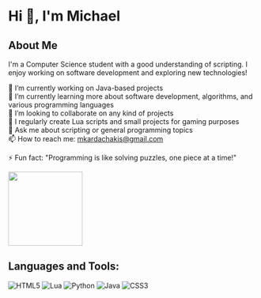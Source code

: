 # Hi 👋, I'm Michael
## About Me

I'm a Computer Science student with a good understanding of scripting. I enjoy working on software development and exploring new technologies!

🔭 I’m currently working on Java-based projects  
🌱 I’m currently learning more about software development, algorithms, and various programming languages  
👯 I’m looking to collaborate on any kind of projects   
📝 I regularly create Lua scripts and small projects for gaming purposes  
💬 Ask me about scripting or general programming topics  
📫 How to reach me: mkardachakis@gmail.com

⚡ Fun fact: "Programming is like solving puzzles, one piece at a time!"  
<div id="header" align="left">
  <img src="https://media2.giphy.com/media/v1.Y2lkPTc5MGI3NjExdHlsdWg5NWkzY290OHNtbzgxdGhtaDBkNWt0MHNqYmlwbW5wMXUyeiZlcD12MV9pbnRlcm5hbF9naWZfYnlfaWQmY3Q9ZQ/Kfl09udXYhbjajJwEt/giphy.webp" width="150"/>
</div>

## Languages and Tools:
![HTML5](https://img.shields.io/badge/html5-%23E34F26.svg?style=for-the-badge&logo=html5&logoColor=white)
![Lua](https://img.shields.io/badge/lua-%232C2D72.svg?style=for-the-badge&logo=lua&logoColor=white)
![Python](https://img.shields.io/badge/python-3670A0?style=for-the-badge&logo=python&logoColor=ffdd54)
![Java](https://img.shields.io/badge/java-%23ED8B00.svg?style=for-the-badge&logo=openjdk&logoColor=white)
![CSS3](https://img.shields.io/badge/css3-%231572B6.svg?style=for-the-badge&logo=css3&logoColor=white)
